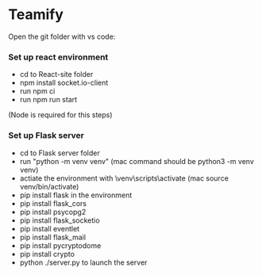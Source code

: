 # Teamify

Open the git folder with vs code:

### Set up react environment

- cd to React-site folder
- npm install socket.io-client
- run npm ci
- run npm run start

(Node is required for this steps)

### Set up Flask server

- cd to Flask server folder
- run "python -m venv venv" (mac command should be python3 -m venv venv)
- actiate the environment with \venv\scripts\activate (mac source venv/bin/activate)
- pip install flask in the environment
- pip install flask_cors
- pip install psycopg2
- pip install flask_socketio
- pip install eventlet
- pip install flask_mail
- pip install pycryptodome
- pip install crypto
- python ./server.py to launch the server
